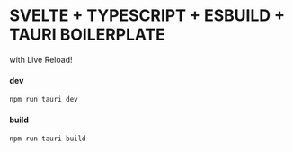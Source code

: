 # SVELTE + TYPESCRIPT + ESBUILD + TAURI BOILERPLATE

with Live Reload!

#### dev 

```bash
npm run tauri dev
```

#### build

```bash
npm run tauri build
```
